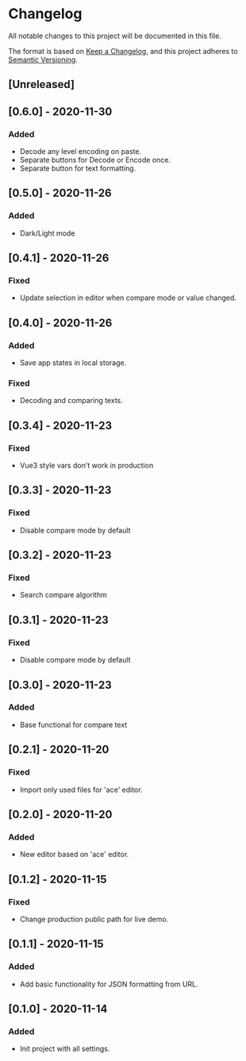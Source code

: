 # Changelog

All notable changes to this project will be documented in this file.

The format is based on [Keep a Changelog](https://keepachangelog.com/en/1.0.0/),
and this project adheres to [Semantic Versioning](https://semver.org/spec/v2.0.0.html).

## [Unreleased]

## [0.6.0] - 2020-11-30
### Added

- Decode any level encoding on paste.
- Separate buttons for Decode or Encode once.
- Separate button for text formatting.

## [0.5.0] - 2020-11-26
### Added

- Dark/Light mode

## [0.4.1] - 2020-11-26
### Fixed

- Update selection in editor when compare mode or value changed.

## [0.4.0] - 2020-11-26
### Added

- Save app states in local storage.

### Fixed

- Decoding and comparing texts.

## [0.3.4] - 2020-11-23
### Fixed

- Vue3 style vars don't work in production

## [0.3.3] - 2020-11-23
### Fixed

- Disable compare mode by default

## [0.3.2] - 2020-11-23
### Fixed

- Search compare algorithm

## [0.3.1] - 2020-11-23
### Fixed

- Disable compare mode by default

## [0.3.0] - 2020-11-23
### Added

- Base functional for compare text

## [0.2.1] - 2020-11-20
### Fixed

- Import only used files for 'ace' editor.

## [0.2.0] - 2020-11-20
### Added

- New editor based on 'ace' editor.

## [0.1.2] - 2020-11-15
### Fixed

- Change production public path for live demo.

## [0.1.1] - 2020-11-15
### Added

- Add basic functionality for JSON formatting from URL.

## [0.1.0] - 2020-11-14
### Added

- Init project with all settings.